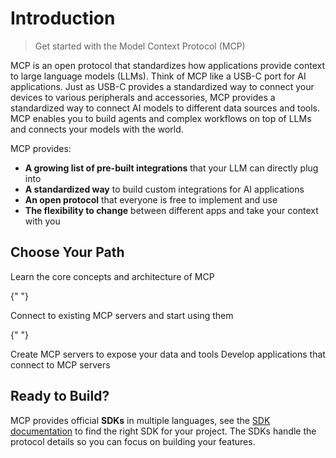 # Introduction

> Get started with the Model Context Protocol (MCP)

MCP is an open protocol that standardizes how applications provide context to large language models (LLMs). Think of MCP like a USB-C port for AI applications. Just as USB-C provides a standardized way to connect your devices to various peripherals and accessories, MCP provides a standardized way to connect AI models to different data sources and tools. MCP enables you to build agents and complex workflows on top of LLMs and connects your models with the world.

MCP provides:

* **A growing list of pre-built integrations** that your LLM can directly plug into
* **A standardized way** to build custom integrations for AI applications
* **An open protocol** that everyone is free to implement and use
* **The flexibility to change** between different apps and take your context with you

## Choose Your Path

<CardGroup cols={2}>
  <Card title="Understand Concepts" icon="book" href="/docs/learn/architecture">
    Learn the core concepts and architecture of MCP
  </Card>

  {" "}

  <Card title="Use MCP" icon="plug" href="/docs/tutorials/use-remote-mcp-server">
    Connect to existing MCP servers and start using them
  </Card>

  {" "}

  <Card title="Build Servers" icon="server" href="/quickstart/server">
    Create MCP servers to expose your data and tools
  </Card>

  <Card title="Build Clients" icon="computer" href="/quickstart/client">
    Develop applications that connect to MCP servers
  </Card>
</CardGroup>

## Ready to Build?

MCP provides official **SDKs** in multiple languages, see the [SDK documentation](/docs/sdk) to find the right SDK for your project. The SDKs handle the protocol details so you can focus on building your features.
